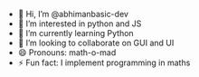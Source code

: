 - 👋 Hi, I’m @abhimanbasic-dev
- 👀 I’m interested in python and JS
- 🌱 I’m currently learning Python
- 💞️ I’m looking to collaborate on GUI and UI
- 😄 Pronouns: math-o-mad
- ⚡ Fun fact: I implement programming in maths

<!---
abhimanbasic-dev/abhimanbasic-dev is a ✨ special ✨ repository because its `README.md` (this file) appears on your GitHub profile.
You can click the Preview link to take a look at your changes.
--->
